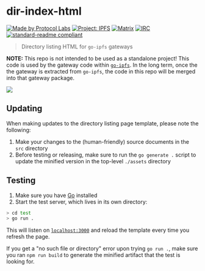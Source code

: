 # dir-index-html

[![Made by Protocol Labs](https://img.shields.io/badge/made%20by-Protocol%20Labs-blue.svg?style=flat-square)](https://protocol.ai)
[![Project: IPFS](https://img.shields.io/badge/project-IPFS-blue.svg?style=flat-square)](https://ipfs.io/)
[![Matrix](https://img.shields.io/badge/matrix-%23ipfs%3Amatrix.org-blue.svg?style=flat-square)](https://matrix.to/#/room/#ipfs:matrix.org)
[![IRC](https://img.shields.io/badge/freenode-%23ipfs-blue.svg?style=flat-square)](http://webchat.freenode.net/?channels=%23ipfs)
[![standard-readme compliant](https://img.shields.io/badge/standard--readme-OK-green.svg?style=flat-square)](https://github.com/RichardLitt/standard-readme)

> Directory listing HTML for `go-ipfs` gateways

**NOTE:** This repo is not intended to be used as a standalone project! This code is used by the gateway code within [`go-ipfs`](https://github.com/ipfs/go-ipfs). In the long term, once the the gateway is extracted from `go-ipfs`, the code in this repo will be merged into that gateway package.

![](https://user-images.githubusercontent.com/157609/88379209-ce6f0600-cda2-11ea-9620-20b9237bb441.png)

## Updating

When making updates to the directory listing page template, please note the following:

1. Make your changes to the (human-friendly) source documents in the `src` directory
2. Before testing or releasing, make sure to run the `go generate .` script to update the minified version in the top-level `./assets` directory

## Testing

1. Make sure you have [Go](https://golang.org/dl/) installed
2. Start the test server, which lives in its own directory:

```bash
> cd test
> go run .
```
This will listen on [`localhost:3000`](http://localhost:3000/) and reload the template every time you refresh the page.

If you get a "no such file or directory" error upon trying `go run .`, make sure you ran `npm run build` to generate the minified artifact that the test is looking for.

